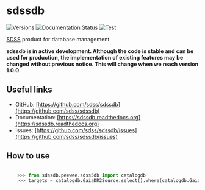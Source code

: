 # sdssdb

![Versions](https://img.shields.io/badge/python->=3.6-blue)
[![Documentation Status](https://readthedocs.org/projects/sdssdb/badge/?version=latest)](https://sdssdb.readthedocs.io/en/latest/?badge=latest)
[![Test](https://github.com/sdss/sdssdb/actions/workflows/test.yml/badge.svg)](https://github.com/sdss/sdssdb/actions/workflows/test.yml)

[SDSS](https://sdss.org>) product for database management.

**sdssdb is in active development. Although the code is stable and can be used for production, the implementation of existing features may be changed without previous notice. This will change when we reach version 1.0.0.**

## Useful links

- GitHub: [https://github.com/sdss/sdssdb](https://github.com/sdss/sdssdb)
- Documentation: [https://sdssdb.readthedocs.org](https://sdssdb.readthedocs.org)
- Issues: [https://github.com/sdss/sdssdb/issues](https://github.com/sdss/sdssdb/issues)

## How to use

```python

    >>> from sdssdb.peewee.sdss5db import catalogdb
    >>> targets = catalogdb.GaiaDR2Source.select().where(catalogdb.GaiaDR2Source.phot_g_mean_mag < 15)
```
